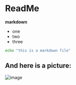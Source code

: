 # ReadMe

**markdown**
- one
- two
- three


```bash
echo "this is a markdown file"
```

## And here is a picture:

![image](https://user-images.githubusercontent.com/70162525/147782566-4c556ff1-8c66-4c19-93b7-2a0b0cdf81fa.png)
